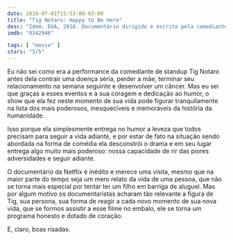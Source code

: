 ```yaml
---
date: 2018-07-01T15:53:00-03:00
title: "Tig Notaro: Happy to Be Here"
desc: "Idem. EUA, 2018. Documentário dirigido e escrito pela comediante de standup Tig Notaro. Com Indigo Girls, Tig Notaro, Amy Ray."
imdb: "8342946"

tags: [ "movie" ]
stars: "3/5"
---
```

Eu não sei como era a performance da comediante de standup Tig Notaro antes dela contrair uma doença séria, perder a mãe, terminar seu relacionamento na semana seguinte e desenvolver um câncer. Mas eu sei que graças a esses eventos e à sua coragem e dedicação ao humor, o show que ela fez neste momento de sua vida pode figurar tranquilamente na lista dos mais poderosos, inesquecíveis e memoráveis da história da humanidade.

Isso porque ela simplesmente entrega no humor a leveza que todos precisam para seguir a vida adiante, e por estar de fato na situação sendo abordada na forma de comédia ela desconstrói o drama e em seu lugar entrega algo muito mais poderoso: nossa capacidade de rir das piores adversidades e seguir adiante.

O documentário da Netflix é inédito e merece uma visita, mesmo que na maior parte do tempo seja um mero relato da vida de uma pessoa, que não se torna mais especial por tentar ter um filho em barriga de aluguel. Mas por algum motivo os documentaristas acharam tão relevante a figura de Tig, sua persona, sua forma de reagir a cada novo momento de sua nova vida, que se formos assistir a esse filme no embalo, ele se torna um programa honesto e dotado de coração.

E, claro, boas risadas.
